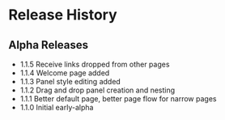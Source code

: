 # Release History

## Alpha Releases

* 1.1.5 Receive links dropped from other pages
* 1.1.4 Welcome page added
* 1.1.3 Panel style editing added
* 1.1.2 Drag and drop panel creation and nesting
* 1.1.1 Better default page, better page flow for narrow pages
* 1.1.0 Initial early-alpha
